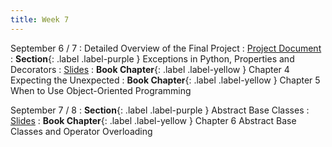 ```yaml
---
title: Week 7
---
```


September 6 / 7
: Detailed Overview of the Final Project
    : [Project Document](https://uninorte-my.sharepoint.com/:w:/g/personal/jposada_uninorte_edu_co/Ef114mdBGmlJuyO8JpupvDYBau31DvzA5sEZ4dcdpVBAaw)
: **Section**{: .label .label-purple } Exceptions in Python, Properties and Decorators
  : [Slides](https://uninorte-my.sharepoint.com/:b:/g/personal/jposada_uninorte_edu_co/EZLCvkI7aY9CjSwB4KXZOvMBffQgs7az_GJtpFt0_eANxQ?e=0GvgLI)
: **Book Chapter**{: .label .label-yellow } Chapter 4 Expecting the Unexpected
: **Book Chapter**{: .label .label-yellow } Chapter 5 When to Use Object-Oriented Programming

September 7 / 8
: **Section**{: .label .label-purple } Abstract Base Classes
    : [Slides]()
: **Book Chapter**{: .label .label-yellow } Chapter 6 Abstract Base Classes and Operator Overloading

